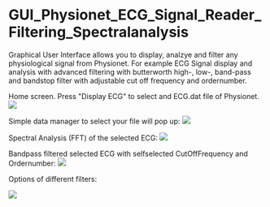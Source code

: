 # GUI_Physionet_ECG_Signal_Reader_Filtering_Spectralanalysis
Graphical User Interface allows you to display, analzye and filter any physiological signal from Physionet. For example ECG Signal display and analysis with advanced filtering with butterworth high-, low-, band-pass and bandstop filter with adjustable cut off frequency and ordernumber.  

Home screen. Press "Display ECG" to select and ECG.dat file of Physionet.
![](https://github.com/Philip-M-Schmidt/GUI_Physionet_ECG_Signal_Reader_Filtering_Spectralanalysis/blob/master/Pictures/2020-09-22%2019_51_22-GUI%20Physionet%20ECG%20Signal%20Reader%20with%20advanced%20Filtering%20and%20Spectralanalysis.png)

Simple data manager to select your file will pop up: 
![](https://github.com/Philip-M-Schmidt/GUI_Physionet_ECG_Signal_Reader_Filtering_Spectralanalysis/blob/master/Pictures/2020-09-22%2019_59_06-%C3%96ffnen.png)

Spectral Analysis (FFT) of the selected ECG:
![](https://github.com/Philip-M-Schmidt/GUI_Physionet_ECG_Signal_Reader_Filtering_Spectralanalysis/blob/master/Pictures/2020-09-22%2019_53_02-Mail.png)

Bandpass filtered selected ECG with selfselected CutOffFrequency and Ordernumber:
![](https://github.com/Philip-M-Schmidt/GUI_Physionet_ECG_Signal_Reader_Filtering_Spectralanalysis/blob/master/Pictures/2020-09-22%2019_53_39-GUI%20Physionet%20ECG%20Signal%20Reader%20with%20advanced%20Filtering%20and%20Spectralanalysis.png)

Options of different filters:

![](https://github.com/Philip-M-Schmidt/GUI_Physionet_ECG_Signal_Reader_Filtering_Spectralanalysis/blob/master/Pictures/2020-09-22%2019_56_09-GUI%20Physionet%20ECG%20Signal%20Reader%20with%20advanced%20Filtering%20and%20Spectralanalysis.png)

